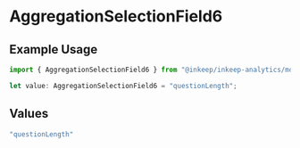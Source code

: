 # AggregationSelectionField6

## Example Usage

```typescript
import { AggregationSelectionField6 } from "@inkeep/inkeep-analytics/models/components";

let value: AggregationSelectionField6 = "questionLength";
```

## Values

```typescript
"questionLength"
```